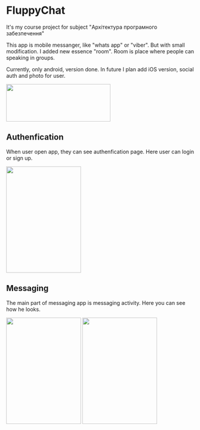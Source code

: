# FluppyChat

It's my course project for subject "Архітектура програмного забезпечення"

This app is mobile messanger, like "whats app" or "viber". But with small modification. I added new essence "room".
Room is place where people can speaking in groups.

Currently, only android, version done. In future I plan add iOS version, social auth and photo for user.

<a href="https://play.google.com/store/apps/details?id=eggs.painted.fluppychat">
<img src="https://lh3.googleusercontent.com/SApKl4qo028NAeV3vMq9OQw5STE-JupQ3AeFiU8qvvQ=w519-h186-no" height="100" width="279"></a>

## Authenfication

When user open app, they can see authenfication page. Here user can login or sign up.

<a href="https://play.google.com/store/apps/details?id=com.paintedeggs.fluppychat">
<img src="https://lh3.googleusercontent.com/GGsF_PK8dbgaSwgvS5Iab_cQoSgwNZakzPHA-Kr2T3Q=w828-h1222-no" height="284" width="200"></a>

## Messaging

The main part of messaging app is messaging activity. Here you can see how he looks.

<a href="https://play.google.com/store/apps/details?id=com.paintedeggs.fluppychat">
<img src="https://lh3.googleusercontent.com/Kndrm4rTbwa0G4Bx4Hd6mXyTgHSKHqRjPsHlBq-_mdc=w830-h1224-no" height="284" width="200"></a>

<a href="https://play.google.com/store/apps/details?id=com.paintedeggs.fluppychat">
<img src="https://lh3.googleusercontent.com/xFiT3W1HxzL-yWPpkQeXWHKkFxOamw5fsvGJ6ZFHsu0=w826-h1224-no" height="284" width="200"></a>
